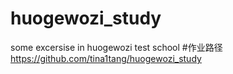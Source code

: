 # huogewozi_study
some excersise in huogewozi test school
#作业路径   https://github.com/tina1tang/huogewozi_study
